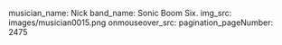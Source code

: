 musician_name: Nick
band_name: Sonic Boom Six.
img_src: images/musician0015.png
onmouseover_src: 
pagination_pageNumber: 2475